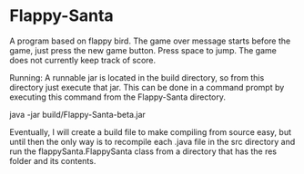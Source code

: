 # Flappy-Santa
A program based on flappy bird. The game over message starts
before the game, just press the new game button. Press space
to jump. The game does not currently keep track of score.

Running:
A runnable jar is located in the build directory, so from
this directory just execute that jar. This can be done in
a command prompt by executing this command from the 
Flappy-Santa directory.

java -jar build/Flappy-Santa-beta.jar

Eventually, I will create a build file to make compiling
from source easy, but until then the only way is to 
recompile each .java file in the src directory and run the
flappySanta.FlappySanta class from a directory that has
the res folder and its contents.
